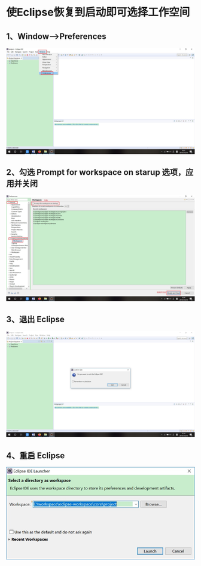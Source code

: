# 使Eclipse恢复到启动即可选择工作空间

## 1、Window——>Preferences

![](img\FastStoneEditor1.jpg)



## 2、勾选 Prompt for workspace on starup 选项，应用并关闭

![](img\FastStoneEditor2.jpg)



## 3、退出 Eclipse

![](img\FastStoneEditor3.jpg)



## 4、重启 Eclipse

![](img\FastStoneEditor4.jpg)

